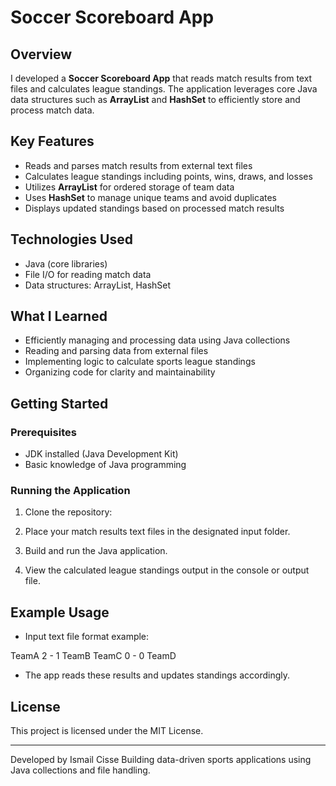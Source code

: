 # Soccer Scoreboard App

## Overview

I developed a **Soccer Scoreboard App** that reads match results from text files and calculates league standings. The application leverages core Java data structures such as **ArrayList** and **HashSet** to efficiently store and process match data.

## Key Features

- Reads and parses match results from external text files  
- Calculates league standings including points, wins, draws, and losses  
- Utilizes **ArrayList** for ordered storage of team data  
- Uses **HashSet** to manage unique teams and avoid duplicates  
- Displays updated standings based on processed match results  

## Technologies Used

- Java (core libraries)  
- File I/O for reading match data  
- Data structures: ArrayList, HashSet  

## What I Learned

- Efficiently managing and processing data using Java collections  
- Reading and parsing data from external files  
- Implementing logic to calculate sports league standings  
- Organizing code for clarity and maintainability  

## Getting Started

### Prerequisites

- JDK installed (Java Development Kit)  
- Basic knowledge of Java programming  

### Running the Application

1. Clone the repository:


2. Place your match results text files in the designated input folder.

3. Build and run the Java application.

4. View the calculated league standings output in the console or output file.

## Example Usage

- Input text file format example:

TeamA 2 - 1 TeamB
TeamC 0 - 0 TeamD

- The app reads these results and updates standings accordingly.

## License

This project is licensed under the MIT License.

---

Developed by Ismail Cisse 
Building data-driven sports applications using Java collections and file handling.
